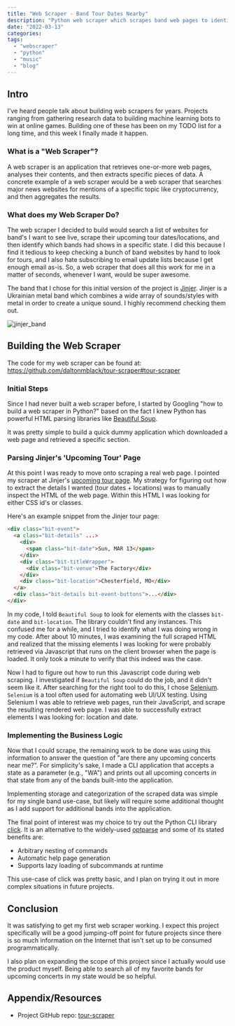 ```yaml
---
title: "Web Scraper - Band Tour Dates Nearby"
description: "Python web scraper which scrapes band web pages to identify nearby upcoming concerts"
date: "2022-03-13"
categories:
tags:
  - "webscraper"
  - "python"
  - "music"
  - "blog"
---
```


## Intro

I've heard people talk about building web scrapers for years. Projects ranging from gathering research data to building machine learning bots to win at online games. Building one of these has been on my TODO list for a long time, and this week I finally made it happen.

### What is a "Web Scraper"?

A web scraper is an application that retrieves one-or-more web pages, analyses their contents, and then extracts specific pieces of data. A concrete example of a web scraper would be a web scraper that searches major news websites for mentions of a specific topic like cryptocurrency, and then aggregates the results.

### What does my Web Scraper Do?

The web scraper I decided to build would search a list of websites for band's I want to see live, scrape their upcoming tour dates/locations, and then identify which bands had shows in a specific state. I did this because I find it tedious to keep checking a bunch of band websites by hand to look for tours, and I also hate subscribing to email update lists because I get enough email as-is. So, a web scraper that does all this work for me in a matter of seconds, whenever I want, would be super awesome.

The band that I chose for this initial version of the project is [Jinjer](https://www.youtube.com/watch?v=SQNtGoM3FVU). Jinjer is a Ukrainian metal band which combines a wide array of sounds/styles with metal in order to create a unique sound. I highly recommend checking them out.

![jinjer_band](/images/jinjer_band.jpg)

## Building the Web Scraper

The code for my web scraper can be found at: https://github.com/daltonmblack/tour-scraper#tour-scraper

### Initial Steps

Since I had never built a web scraper before, I started by Googling "how to build a web scraper in Python?" based on the fact I knew Python has powerful HTML parsing libraries like [Beautiful Soup](https://beautiful-soup-4.readthedocs.io/en/latest/).

It was pretty simple to build a quick dummy application which downloaded a web page and retrieved a specific section.

### Parsing Jinjer's 'Upcoming Tour' Page

At this point I was ready to move onto scraping a real web page. I pointed my scraper at Jinjer's [upcoming tour page](http://jinjer-metal.com/tour). My strategy for figuring out how to extract the details I wanted (tour dates + locations) was to manually inspect the HTML of the web page. Within this HTML I was looking for either CSS id's or classes.

Here's an example snippet from the Jinjer tour page:

```html
<div class="bit-event">
  <a class="bit-details" ...>
    <div>
      <span class="bit-date">Sun, MAR 13</span>
    </div>
    <div class="bit-titleWrapper">
      <div class="bit-venue">The Factory</div>
    </div>
    <div class="bit-location">Chesterfield, MO</div>
  </a>
  <div class="bit-details bit-event-buttons">...</div>
</div>
```

In my code, I told `Beautiful Soup` to look for elements with the classes `bit-date` and `bit-location`. The library couldn't find any instances. This confused me for a while, and I tried to identify what I was doing wrong in my code. After about 10 minutes, I was examining the full scraped HTML and realized that the missing elements I was looking for were probably retrieved via Javascript that runs on the client browser when the page is loaded. It only took a minute to verify that this indeed was the case.

Now I had to figure out how to run this Javascript code during web scraping. I investigated if `Beautiful Soup` could do the job, and it didn't seem like it. After searching for the right tool to do this, I chose [Selenium](https://www.selenium.dev/). `Selenium` is a tool often used for automating web UI/UX testing. Using Selenium I was able to retrieve web pages, run their JavaScript, and scrape the resulting rendered web page. I was able to successfully extract elements I was looking for: location and date.

### Implementing the Business Logic

Now that I could scrape, the remaining work to be done was using this information to answer the question of "are there any upcoming concerts near me?". For simplicity's sake, I made a CLI application that accepts a state as a parameter (e.g., "WA") and prints out all upcoming concerts in that state from any of the bands built-into the application.

Implementing storage and categorization of the scraped data was simple for my single band use-case, but likely will require some additional thought as I add support for additional bands into the application.

The final point of interest was my choice to try out the Python CLI library [click](https://click.palletsprojects.com/en/8.0.x/). It is an alternative to the widely-used [optparse](https://docs.python.org/3/library/optparse.html) and some of its stated benefits are:
* Arbitrary nesting of commands
* Automatic help page generation
* Supports lazy loading of subcommands at runtime

This use-case of click was pretty basic, and I plan on trying it out in more complex situations in future projects.

## Conclusion

It was satisfying to get my first web scraper working. I expect this project specifically will be a good jumping-off point for future projects since there is so much information on the Internet that isn't set up to be consumed programmatically.

I also plan on expanding the scope of this project since I actually would use the product myself. Being able to search all of my favorite bands for upcoming concerts in my state would be so helpful.

## Appendix/Resources

* Project GitHub repo: [tour-scraper](https://github.com/daltonmblack/tour-scraper#tour-scraper)
